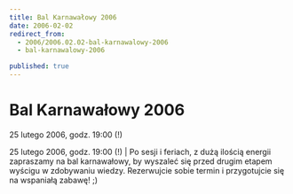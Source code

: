 ```yaml
---
title: Bal Karnawałowy 2006
date: 2006-02-02
redirect_from: 
  - 2006/2006.02.02-bal-karnawalowy-2006
  - bal-karnawalowy-2006

published: true
---
```




# Bal Karnawałowy 2006

<time>25 lutego 2006, godz. 19:00 (!)</time>

25 lutego 2006, godz. 19:00 (!) | Po sesji i feriach, z dużą ilością energii zapraszamy na bal karnawałowy, by wyszaleć się przed drugim etapem wyścigu w zdobywaniu wiedzy. Rezerwujcie sobie termin i przygotujcie się na wspaniałą zabawę! ;)

<!--CONTENT FROM OLD SERVER (jos before 2013): 25 lutego 2006, godz. 19:00 (!) | Po sesji i feriach, z dużą ilością energii zapraszamy na bal karnawałowy, by wyszaleć się przed drugim etapem wyścigu w zdobywaniu wiedzy. Rezerwujcie sobie termin i przygotujcie się na wspaniałą zabawę! ;)
-->

<!--{{json:{"created_date":"2006-02-02 18:51:10","publish_down":"0000-00-00 00:00:00","id":"304"}}}-->